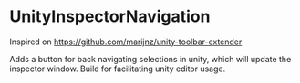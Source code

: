 # UnityInspectorNavigation
Inspired on https://github.com/marijnz/unity-toolbar-extender

Adds a button for back navigating selections in unity, which will update the inspector window. 
Build for facilitating unity editor usage.
